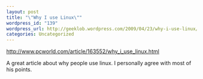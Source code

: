 ```yaml
--- 
layout: post
title: "\"Why I use Linux\""
wordpress_id: "139"
wordpress_url: http://geeklob.wordpress.com/2009/04/23/why-i-use-linux/
categories: Uncategorized
---
```

http://www.pcworld.com/article/163552/why_i_use_linux.html

A great article about why people use linux. I personally agree with most of his points.
